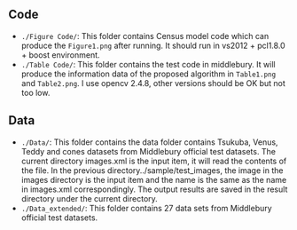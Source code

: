 ## Code
* `./Figure Code/`: This folder contains Census model code which can produce the `Figure1.png` after running. It should run in vs2012 + pcl1.8.0 + boost environment.
* `./Table Code/`: This folder contains the test code in middlebury. It will produce the information data of the proposed algorithm in `Table1.png` and `Table2.png`. I use opencv 2.4.8, other versions should be OK but not too low.

## Data
* `./Data/`: This folder contains the data folder contains Tsukuba, Venus, Teddy and cones datasets from Middlebury official test datasets. The current directory images.xml is the input item, it will read the contents of the file. In the previous directory../sample/test_images, the image in the images directory is the input item and the name is the same as the name in images.xml correspondingly. The output results are saved in the result directory under the current directory.
* `./Data_extended/`: This folder contains 27 data sets from Middlebury official test datasets. 
